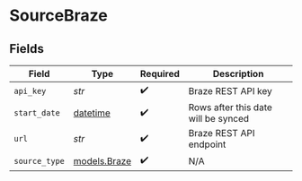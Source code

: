 # SourceBraze


## Fields

| Field                                                                        | Type                                                                         | Required                                                                     | Description                                                                  |
| ---------------------------------------------------------------------------- | ---------------------------------------------------------------------------- | ---------------------------------------------------------------------------- | ---------------------------------------------------------------------------- |
| `api_key`                                                                    | *str*                                                                        | :heavy_check_mark:                                                           | Braze REST API key                                                           |
| `start_date`                                                                 | [datetime](https://docs.python.org/3/library/datetime.html#datetime-objects) | :heavy_check_mark:                                                           | Rows after this date will be synced                                          |
| `url`                                                                        | *str*                                                                        | :heavy_check_mark:                                                           | Braze REST API endpoint                                                      |
| `source_type`                                                                | [models.Braze](../models/braze.md)                                           | :heavy_check_mark:                                                           | N/A                                                                          |
